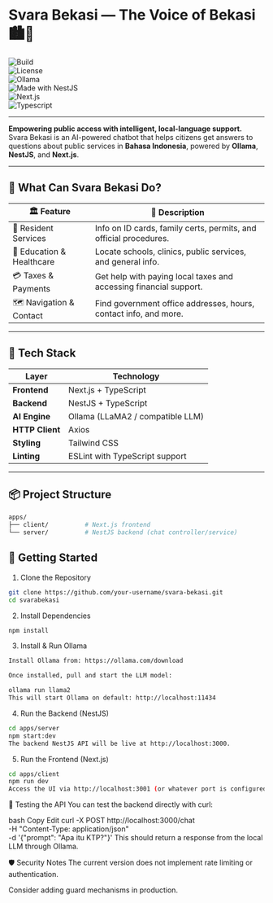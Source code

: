# Svara Bekasi — The Voice of Bekasi 🏙️💬  
![Build](https://img.shields.io/badge/build-passing-brightgreen?style=flat-square)  
![License](https://img.shields.io/badge/license-MIT-blue.svg?style=flat-square)  
![Ollama](https://img.shields.io/badge/ollama-LLaMA2-success?style=flat-square)  
![Made with NestJS](https://img.shields.io/badge/nestjs-%E2%9D%A4-red?style=flat-square)  
![Next.js](https://img.shields.io/badge/Next.js-frontend-black?style=flat-square)  
![Typescript](https://img.shields.io/badge/TypeScript-strong-blue?style=flat-square)

---

**Empowering public access with intelligent, local-language support.**  
Svara Bekasi is an AI-powered chatbot that helps citizens get answers to questions about public services in **Bahasa Indonesia**, powered by **Ollama**, **NestJS**, and **Next.js**.

---

## 🌟 What Can Svara Bekasi Do?

| 🏛️ Feature               | 📌 Description                                                                 |
|--------------------------|---------------------------------------------------------------------------------|
| 🧾 Resident Services      | Info on ID cards, family certs, permits, and official procedures.              |
| 🏫 Education & Healthcare | Locate schools, clinics, public services, and general info.                    |
| 💳 Taxes & Payments       | Get help with paying local taxes and accessing financial support.              |
| 🗺️ Navigation & Contact   | Find government office addresses, hours, contact info, and more.               |

---

## 🧠 Tech Stack

| Layer       | Technology         |
|-------------|--------------------|
| **Frontend**| Next.js + TypeScript |
| **Backend** | NestJS + TypeScript |
| **AI Engine**| Ollama (LLaMA2 / compatible LLM) |
| **HTTP Client**| Axios |
| **Styling** | Tailwind CSS |
| **Linting** | ESLint with TypeScript support |

---

## 📦 Project Structure

```bash
apps/
├── client/          # Next.js frontend
└── server/          # NestJS backend (chat controller/service)
```

## 🚀 Getting Started
1. Clone the Repository
```bash
git clone https://github.com/your-username/svara-bekasi.git
cd svarabekasi
```

2. Install Dependencies
```bash
npm install
```

3. Install & Run Ollama

```bash
Install Ollama from: https://ollama.com/download

Once installed, pull and start the LLM model:
```

```bash
ollama run llama2
This will start Ollama on default: http://localhost:11434
```

4. Run the Backend (NestJS)

```bash
cd apps/server
npm start:dev
The backend NestJS API will be live at http://localhost:3000.
```

5. Run the Frontend (Next.js)

```bash
cd apps/client
npm run dev
Access the UI via http://localhost:3001 (or whatever port is configured).
```

🧪 Testing the API
You can test the backend directly with curl:

bash
Copy
Edit
curl -X POST http://localhost:3000/chat \
  -H "Content-Type: application/json" \
  -d '{"prompt": "Apa itu KTP?"}'
This should return a response from the local LLM through Ollama.

🛡️ Security Notes
The current version does not implement rate limiting or authentication.

Consider adding guard mechanisms in production.


